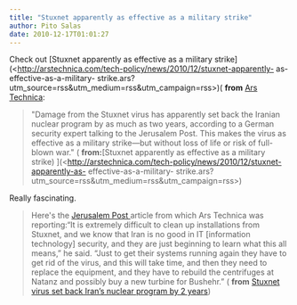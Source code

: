 ```yaml
---
title: "Stuxnet apparently as effective as a military strike"
author: Pito Salas
date: 2010-12-17T01:01:27
---
```




Check out [Stuxnet apparently as effective as a military
strike](<http://arstechnica.com/tech-policy/news/2010/12/stuxnet-apparently-
as-effective-as-a-military-
strike.ars?utm_source=rss&utm_medium=rss&utm_campaign=rss>)( **from** [Ars
Technica](<http://arstechnica.com/members/318783044fd511917d3bc9765d85b753b3e2dd73/feeds/everything.xml>):

> "Damage from the Stuxnet virus has apparently set back the Iranian nuclear
> program by as much as two years, according to a German security expert
> talking to the Jerusalem Post. This makes the virus as effective as a
> military strike—but without loss of life or risk of full-blown war." (
> **from:**[Stuxnet apparently as effective as a military strike)
> ](<http://arstechnica.com/tech-policy/news/2010/12/stuxnet-apparently-as-
> effective-as-a-military-
> strike.ars?utm_source=rss&utm_medium=rss&utm_campaign=rss>)

Really fascinating.

> Here's the [Jerusalem Post
> ](<http://www.jpost.com/IranianThreat/News/Article.aspx?id=199475>)article
> from which Ars Technica was reporting:“It is extremely difficult to clean up
> installations from Stuxnet, and we know that Iran is no good in IT
> [information technology] security, and they are just beginning to learn what
> this all means,” he said. “Just to get their systems running again they have
> to get rid of the virus, and this will take time, and then they need to
> replace the equipment, and they have to rebuild the centrifuges at Natanz
> and possibly buy a new turbine for Bushehr.” ( **from** [Stuxnet virus set
> back Iran’s nuclear program by 2
> years](<http://www.jpost.com/IranianThreat/News/Article.aspx?id=199475>))


